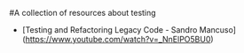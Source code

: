#A collection of resources about testing

* [Testing and Refactoring Legacy Code - Sandro Mancuso] (https://www.youtube.com/watch?v=_NnElPO5BU0)
